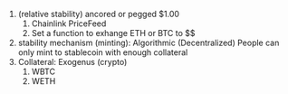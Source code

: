 1. (relative stability) ancored or pegged $1.00
    1. Chainlink PriceFeed
    2. Set a function to exhange ETH or BTC to $$
2. stability mechanism (minting): Algorithmic (Decentralized)
    People can only mint to stablecoin with enough collateral
3. Collateral: Exogenus (crypto)
    1. WBTC
    2. WETH